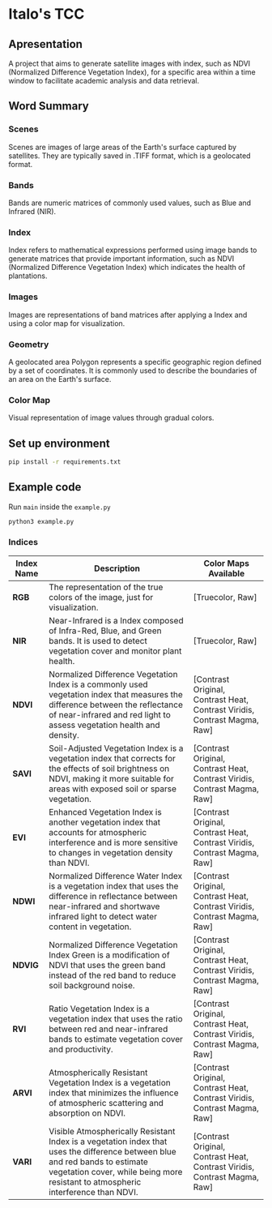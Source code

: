 # Italo's TCC

## Apresentation

A project that aims to generate satellite images with index, such as NDVI (Normalized Difference Vegetation Index), for a specific area within a time window to facilitate academic analysis and data retrieval.


## Word Summary

### Scenes
Scenes are images of large areas of the Earth's surface captured by satellites. They are typically saved in .TIFF format, which is a geolocated format.

### Bands
Bands are numeric matrices of commonly used values, such as Blue and Infrared (NIR).

### Index
Index refers to mathematical expressions performed using image bands to generate matrices that provide important information, such as NDVI (Normalized Difference Vegetation Index) which indicates the health of plantations.

### Images
Images are representations of band matrices after applying a Index and using a color map for visualization.

### Geometry
A geolocated area Polygon represents a specific geographic region defined by a set of coordinates. It is commonly used to describe the boundaries of an area on the Earth's surface.

### Color Map
Visual representation of image values through gradual colors.


## Set up environment

```bash
pip install -r requirements.txt
```

## Example code

Run `main` inside the `example.py`

```bash
python3 example.py  
```

### Indices 

| Index Name | Description                                                                                                                                                                                                       | Color Maps Available                                                      |
|------------|-------------------------------------------------------------------------------------------------------------------------------------------------------------------------------------------------------------------|---------------------------------------------------------------------------|
| **RGB**    | The representation of the true colors of the image, just for visualization.                                                                                                                                       | [Truecolor, Raw]                                                          |
| **NIR**    | Near-Infrared is a Index composed of Infra-Red, Blue, and Green bands. It is used to detect vegetation cover and monitor plant health.                                                                            | [Truecolor, Raw]                                                          |
| **NDVI**   | Normalized Difference Vegetation Index is a commonly used vegetation index that measures the difference between the reflectance of near-infrared and red light to assess vegetation health and density.           | [Contrast Original, Contrast Heat, Contrast Viridis, Contrast Magma, Raw] |
| **SAVI**   | Soil-Adjusted Vegetation Index is a vegetation index that corrects for the effects of soil brightness on NDVI, making it more suitable for areas with exposed soil or sparse vegetation.                          | [Contrast Original, Contrast Heat, Contrast Viridis, Contrast Magma, Raw] |
| **EVI**    | Enhanced Vegetation Index is another vegetation index that accounts for atmospheric interference and is more sensitive to changes in vegetation density than NDVI.                                                | [Contrast Original, Contrast Heat, Contrast Viridis, Contrast Magma, Raw] |
| **NDWI**   | Normalized Difference Water Index is a vegetation index that uses the difference in reflectance between near-infrared and shortwave infrared light to detect water content in vegetation.                         | [Contrast Original, Contrast Heat, Contrast Viridis, Contrast Magma, Raw] |
| **NDVIG**  | Normalized Difference Vegetation Index Green is a modification of NDVI that uses the green band instead of the red band to reduce soil background noise.                                                          | [Contrast Original, Contrast Heat, Contrast Viridis, Contrast Magma, Raw] |
| **RVI**    | Ratio Vegetation Index is a vegetation index that uses the ratio between red and near-infrared bands to estimate vegetation cover and productivity.                                                               | [Contrast Original, Contrast Heat, Contrast Viridis, Contrast Magma, Raw] |
| **ARVI**   | Atmospherically Resistant Vegetation Index is a vegetation index that minimizes the influence of atmospheric scattering and absorption on NDVI.                                                                   | [Contrast Original, Contrast Heat, Contrast Viridis, Contrast Magma, Raw] |
| **VARI**   | Visible Atmospherically Resistant Index is a vegetation index that uses the difference between blue and red bands to estimate vegetation cover, while being more resistant to atmospheric interference than NDVI. | [Contrast Original, Contrast Heat, Contrast Viridis, Contrast Magma, Raw] |
